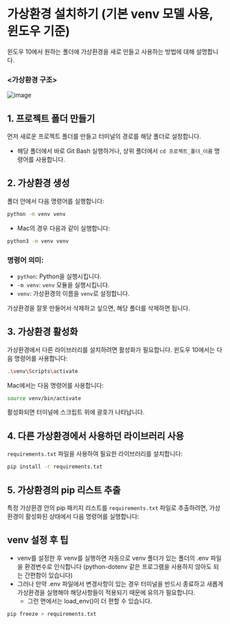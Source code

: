 # 가상환경 설치하기 (기본 venv 모델 사용,윈도우 기준)

윈도우 10에서 원하는 폴더에 가상환경을 새로 만들고 사용하는 방법에 대해 설명합니다.

### <가상환경 구조>
![image](https://github.com/user-attachments/assets/a68f40da-40c7-40ef-afda-d68ae3b91fbe)


## 1. 프로젝트 폴더 만들기
먼저 새로운 프로젝트 폴더를 만들고 터미널의 경로를 해당 폴더로 설정합니다.
- 해당 폴더에서 바로 Git Bash 실행하거나, 상위 폴더에서 `cd 프로젝트_폴더_이름` 명령어를 사용합니다.

## 2. 가상환경 생성
폴더 안에서 다음 명령어를 실행합니다:
```bash
python -m venv venv
```
- Mac의 경우 다음과 같이 실행합니다:
```bash
python3 -m venv venv
```

### 명령어 의미:
- `python`: Python을 실행시킵니다.
- `-m venv`: `venv` 모듈을 실행시킵니다.
- `venv`: 가상환경의 이름을 `venv`로 설정합니다.

가상환경을 잘못 만들어서 삭제하고 싶으면, 해당 폴더를 삭제하면 됩니다.

## 3. 가상환경 활성화
가상환경에서 다른 라이브러리를 설치하려면 활성화가 필요합니다. 
윈도우 10에서는 다음 명령어를 사용합니다:
```bash
.\venv\Scripts\activate
```
Mac에서는 다음 명령어를 사용합니다:
```bash
source venv/bin/activate
```
활성화되면 터미널에 스크립트 위에 괄호가 나타납니다.

## 4. 다른 가상환경에서 사용하던 라이브러리 사용
`requirements.txt` 파일을 사용하여 필요한 라이브러리를 설치합니다:
```bash
pip install -r requirements.txt
```

## 5. 가상환경의 pip 리스트 추출
특정 가상환경 안의 pip 패키지 리스트를 `requirements.txt` 파일로 추출하려면, 가상환경이 활성화된 상태에서 다음 명령어를 실행합니다:


## venv 설정 후 팁
- venv를 설정한 후 venv를 실행하면 자동으로 venv 폴더가 있는 폴더의 .env 파일을 환경변수로 인식합니다 (python-dotenv 같은 프로그램을 사용하지 않아도 되는 간편함이 있습니다)
- 그러나 만약 .env 파일에서 변경사항이 있는 경우 터미널을 반드시 종료하고 새롭게 가상환경을 실행해야 해당사항들이 적용되기 때문에 유의가 필요합니다.
    - 그런 면에서는 load_env()이 더 편할 수 있습니다.
```bash
pip freeze > requirements.txt
```

